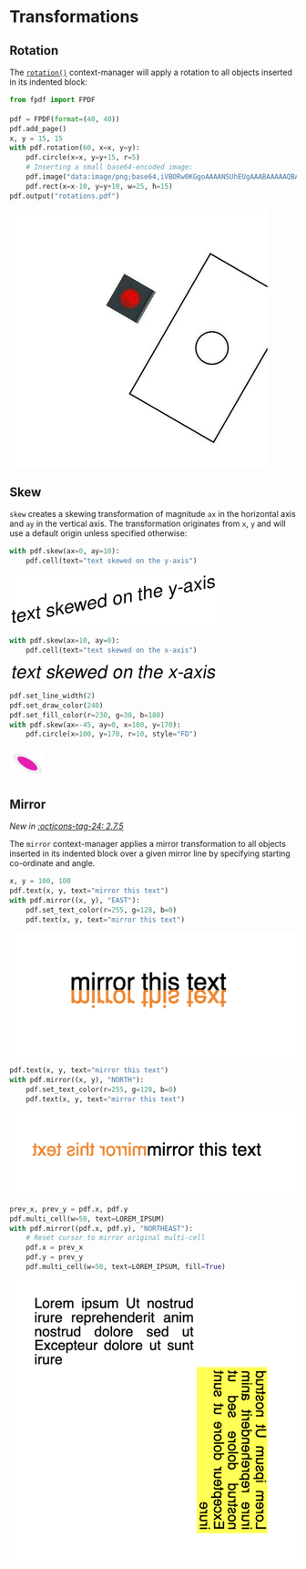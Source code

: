 # Transformations #

## Rotation ##

The [`rotation()`](fpdf/fpdf.html#fpdf.fpdf.FPDF.rotation) context-manager
will apply a rotation to all objects inserted in its indented block:
```python
from fpdf import FPDF

pdf = FPDF(format=(40, 40))
pdf.add_page()
x, y = 15, 15
with pdf.rotation(60, x=x, y=y):
    pdf.circle(x=x, y=y+15, r=5)
    # Inserting a small base64-encoded image:
    pdf.image("data:image/png;base64,iVBORw0KGgoAAAANSUhEUgAAABAAAAAQBAMAAADt3eJSAAAAMFBMVEU0OkArMjhobHEoPUPFEBIuO0L+AAC2FBZ2JyuNICOfGx7xAwTjCAlCNTvVDA1aLzQ3COjMAAAAVUlEQVQI12NgwAaCDSA0888GCItjn0szWGBJTVoGSCjWs8TleQCQYV95evdxkFT8Kpe0PLDi5WfKd4LUsN5zS1sKFolt8bwAZrCaGqNYJAgFDEpQAAAzmxafI4vZWwAAAABJRU5ErkJggg==", x=x, y=y)
    pdf.rect(x=x-10, y=y+10, w=25, h=15)
pdf.output("rotations.pdf")
```
![](rotation.jpg)

## Skew ##

`skew` creates a skewing transformation of magnitude `ax` in the horizontal axis and `ay` in the vertical axis. The transformation originates from `x`, `y` and will use a default origin unless specified otherwise:

```python
with pdf.skew(ax=0, ay=10):
    pdf.cell(text="text skewed on the y-axis")
```
![](y_axis_skewed_text.png)

```python
with pdf.skew(ax=10, ay=0):
    pdf.cell(text="text skewed on the x-axis")
```
![](x_axis_skewed_text.png)

```python
pdf.set_line_width(2)
pdf.set_draw_color(240)
pdf.set_fill_color(r=230, g=30, b=180)
with pdf.skew(ax=-45, ay=0, x=100, y=170):
    pdf.circle(x=100, y=170, r=10, style="FD")
```
![](slanted_circle.png)

## Mirror ##

_New in [:octicons-tag-24: 2.7.5](https://github.com/py-pdf/fpdf2/blob/master/CHANGELOG.md)_

The `mirror` context-manager applies a mirror transformation to all objects inserted in its indented block over a given mirror line by specifying starting co-ordinate and angle.

```python
x, y = 100, 100
pdf.text(x, y, text="mirror this text")
with pdf.mirror((x, y), "EAST"):
    pdf.set_text_color(r=255, g=128, b=0)
    pdf.text(x, y, text="mirror this text")
```
![](horizontal_mirror.png)

```python
pdf.text(x, y, text="mirror this text")
with pdf.mirror((x, y), "NORTH"):
    pdf.set_text_color(r=255, g=128, b=0)
    pdf.text(x, y, text="mirror this text")
```
![](vertical_mirror.png)

```python
prev_x, prev_y = pdf.x, pdf.y
pdf.multi_cell(w=50, text=LOREM_IPSUM)
with pdf.mirror((pdf.x, pdf.y), "NORTHEAST"):
    # Reset cursor to mirror original multi-cell
    pdf.x = prev_x
    pdf.y = prev_y
    pdf.multi_cell(w=50, text=LOREM_IPSUM, fill=True)
```
![](diagonal_mirror.png)